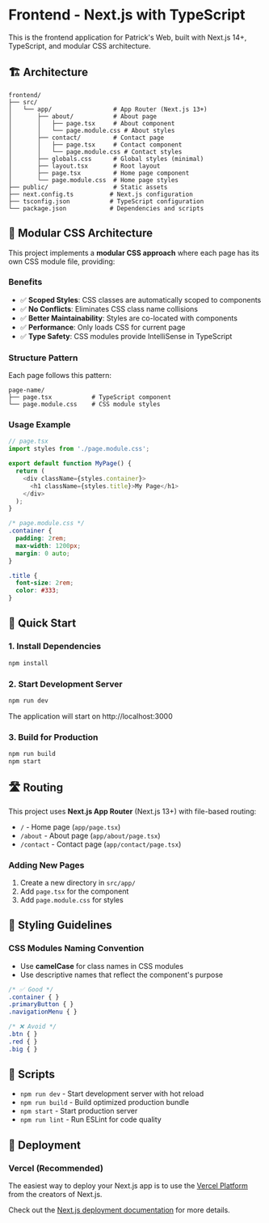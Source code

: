 # Frontend - Next.js with TypeScript

This is the frontend application for Patrick's Web, built with Next.js 14+, TypeScript, and modular CSS architecture.

## 🏗️ Architecture

```
frontend/
├── src/
│   └── app/                 # App Router (Next.js 13+)
│       ├── about/           # About page
│       │   ├── page.tsx     # About component
│       │   └── page.module.css # About styles
│       ├── contact/         # Contact page
│       │   ├── page.tsx     # Contact component
│       │   └── page.module.css # Contact styles
│       ├── globals.css      # Global styles (minimal)
│       ├── layout.tsx       # Root layout
│       ├── page.tsx         # Home page component
│       └── page.module.css  # Home page styles
├── public/                  # Static assets
├── next.config.ts          # Next.js configuration
├── tsconfig.json           # TypeScript configuration
└── package.json            # Dependencies and scripts
```

## 🎨 Modular CSS Architecture

This project implements a **modular CSS approach** where each page has its own CSS module file, providing:

### Benefits
- ✅ **Scoped Styles**: CSS classes are automatically scoped to components
- ✅ **No Conflicts**: Eliminates CSS class name collisions
- ✅ **Better Maintainability**: Styles are co-located with components
- ✅ **Performance**: Only loads CSS for current page
- ✅ **Type Safety**: CSS modules provide IntelliSense in TypeScript

### Structure Pattern
Each page follows this pattern:
```
page-name/
├── page.tsx           # TypeScript component
└── page.module.css    # CSS module styles
```

### Usage Example
```typescript
// page.tsx
import styles from './page.module.css';

export default function MyPage() {
  return (
    <div className={styles.container}>
      <h1 className={styles.title}>My Page</h1>
    </div>
  );
}
```

```css
/* page.module.css */
.container {
  padding: 2rem;
  max-width: 1200px;
  margin: 0 auto;
}

.title {
  font-size: 2rem;
  color: #333;
}
```

## 🚀 Quick Start

### 1. Install Dependencies
```bash
npm install
```

### 2. Start Development Server
```bash
npm run dev
```

The application will start on http://localhost:3000

### 3. Build for Production
```bash
npm run build
npm start
```

## 🛣️ Routing

This project uses **Next.js App Router** (Next.js 13+) with file-based routing:

- `/` - Home page (`app/page.tsx`)
- `/about` - About page (`app/about/page.tsx`)
- `/contact` - Contact page (`app/contact/page.tsx`)

### Adding New Pages
1. Create a new directory in `src/app/`
2. Add `page.tsx` for the component
3. Add `page.module.css` for styles

## 🎨 Styling Guidelines

### CSS Modules Naming Convention
- Use **camelCase** for class names in CSS modules
- Use descriptive names that reflect the component's purpose

```css
/* ✅ Good */
.container { }
.primaryButton { }
.navigationMenu { }

/* ❌ Avoid */
.btn { }
.red { }
.big { }
```

## 🔧 Scripts

- `npm run dev` - Start development server with hot reload
- `npm run build` - Build optimized production bundle
- `npm start` - Start production server
- `npm run lint` - Run ESLint for code quality

## 🚀 Deployment

### Vercel (Recommended)
The easiest way to deploy your Next.js app is to use the [Vercel Platform](https://vercel.com/new?utm_medium=default-template&filter=next.js&utm_source=create-next-app&utm_campaign=create-next-app-readme) from the creators of Next.js.

Check out the [Next.js deployment documentation](https://nextjs.org/docs/app/building-your-application/deploying) for more details.
